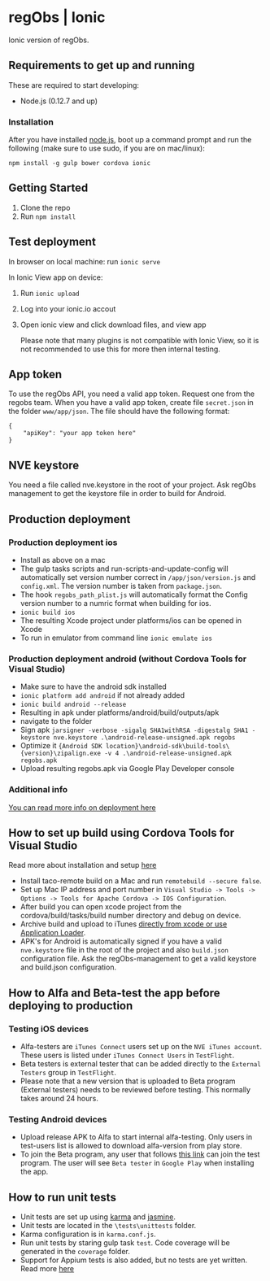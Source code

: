 # regObs | Ionic
Ionic version of regObs.

## Requirements to get up and running
These are required to start developing:

* Node.js (0.12.7 and up)

### Installation
After you have installed [node.js](https://nodejs.org), boot up a command prompt and run the following (make sure to use sudo, if you are on mac/linux):

    npm install -g gulp bower cordova ionic

## Getting Started
1. Clone the repo
2. Run `npm install`

## Test deployment
In browser on local machine:
run `ionic serve`

In Ionic View app on device:
1. Run `ionic upload`
2. Log into your ionic.io accout
3. Open ionic view and click download files, and view app

	Please note that many plugins is not compatible with Ionic View, so it is not recommended to use this for more then internal testing.


## App token
To use the regObs API, you need a valid app token. Request one from the regobs team. When you have a valid app token, create file `secret.json` in the folder `www/app/json`. The file should have the following format:

    {
    	"apiKey": "your app token here"
    }

## NVE keystore
You need a file called nve.keystore in the root of your project. Ask regObs management to get the keystore file in order to build for Android.

## Production deployment

### Production deployment ios
* Install as above on a mac
* The gulp tasks scripts and run-scripts-and-update-config will automatically set version number correct in `/app/json/version.js` and `config.xml`. The version number is taken from `package.json`.
* The hook `regobs_path_plist.js` will automatically format the Config version number to a numric format when building for ios.
* `ionic build ios`
* The resulting Xcode project under platforms/ios can be opened in Xcode
* To run in emulator from command line `ionic emulate ios`

### Production deployment android (without Cordova Tools for Visual Studio)
* Make sure to have the android sdk installed
* `ionic platform add android` if not already added
* `ionic build android --release`
* Resulting in apk under platforms/android/build/outputs/apk
* navigate to the folder
* Sign apk `jarsigner -verbose -sigalg SHA1withRSA -digestalg SHA1 -keystore nve.keystore .\android-release-unsigned.apk regobs`
* Optimize it `{Android SDK location}\android-sdk\build-tools\{version}\zipalign.exe -v 4 .\android-release-unsigned.apk regobs.apk`
* Upload resulting regobs.apk via Google Play Developer console

### Additional info
[You can read more info on deployment here](http://ionicframework.com/docs/guide/publishing.html)

## How to set up build using Cordova Tools for Visual Studio
Read more about installation and setup [here](https://taco.visualstudio.com/)

* Install taco-remote build on a Mac and run `remotebuild --secure false`.
* Set up Mac IP address and port number in `Visual Studio -> Tools -> Options -> Tools for Apache Cordova -> IOS Configuration`.
* After build you can open xcode project from the cordova/build/tasks/build number directory and debug on device.
* Archive build and upload to iTunes [directly from xcode or use Application Loader](https://developer.apple.com/library/content/documentation/LanguagesUtilities/Conceptual/iTunesConnect_Guide/Chapters/UploadingBinariesforanApp.html).
* APK's for Android is automatically signed if you have a valid `nve.keystore` file in the root of the project and also `build.json` configuration file. Ask the regObs-management to get a valid keystore and build.json configuration.

## How to Alfa and Beta-test the app before deploying to production

### Testing iOS devices
* Alfa-testers are `iTunes Connect` users set up on the `NVE iTunes account`. These users is listed under `iTunes Connect Users` in `TestFlight`.
* Beta testers is external tester that can be added directly to the `External Testers` group in `TestFlight`.
* Please note that a new version that is uploaded to Beta program (External testers) needs to be reviewed before testing. This normally takes around 24 hours.

### Testing Android devices
* Upload release APK to Alfa to start internal alfa-testing. Only users in test-users list is allowed to download alfa-version from play store.
* To join the Beta program, any user that follows [this link](https://play.google.com/apps/testing/no.nlink.nve) can join the test program. The user will see `Beta tester` in `Google Play` when installing the app.

## How to run unit tests
* Unit tests are set up using [karma](https://karma-runner.github.io/1.0/index.html) and [jasmine](https://jasmine.github.io/).
* Unit tests are located in the `\tests\unittests` folder.
* Karma configuration is in `karma.conf.js`.
* Run unit tests by staring gulp task `test`. Code coverage will be generated in the `coverage` folder.
* Support for Appium tests is also added, but no tests are yet written. Read more [here](https://taco.visualstudio.com/en-us/docs/uitest-05-designing-tests/)
